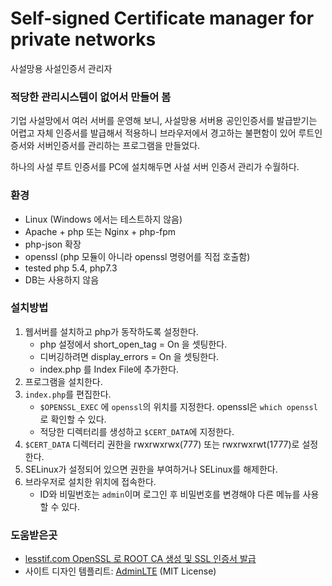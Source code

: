 # Self-signed Certificate manager for private networks

사설망용 사설인증서 관리자

### 적당한 관리시스템이 없어서 만들어 봄

기업 사설망에서 여러 서버를 운영해 보니,
사설망용 서버용 공인인증서를 발급받기는 어렵고
자체 인증서를 발급해서 적용하니 브라우저에서 경고하는 불편함이 있어
루트인증서와 서버인증서를 관리하는 프로그램을 만들었다.

하나의 사설 루트 인증서를 PC에 설치해두면 사설 서버 인증서 관리가 수월하다.

### 환경

* Linux (Windows 에서는 테스트하지 않음)
* Apache + php 또는 Nginx + php-fpm
* php-json 확장
* openssl (php 모듈이 아니라 openssl 명령어를 직접 호출함)
* tested php 5.4, php7.3
* DB는 사용하지 않음

### 설치방법

1. 웹서버를 설치하고 php가 동작하도록 설정한다.
   * php 설정에서 short_open_tag = On 을 셋팅한다.
   * 디버깅하려면 display_errors = On 을 셋팅한다.
   * index.php 를 Index File에 추가한다.
2. 프로그램을 설치한다.
3. `index.php`를 편집한다.
   * `$OPENSSL_EXEC` 에 `openssl`의 위치를 지정한다. openssl은 `which openssl`로 확인할 수 있다.
   * 적당한 디렉터리를 생성하고 `$CERT_DATA`에 지정한다.
4. `$CERT_DATA` 디렉터리 권한을 rwxrwxrwx(777) 또는 rwxrwxrwt(1777)로 설정한다.
5. SELinux가 설정되어 있으면 권한을 부여하거나 SELinux를 해제한다.
6. 브라우저로 설치한 위치에 접속한다.
    * ID와 비밀번호는 `admin`이며 로그인 후 비밀번호를 변경해야 다른 메뉴를 사용할 수 있다.

### 도움받은곳

* [lesstif.com OpenSSL 로 ROOT CA 생성 및 SSL 인증서 발급](https://www.lesstif.com/pages/viewpage.action?pageId=6979614)
* 사이트 디자인 템플리트: [AdminLTE](https://adminlte.io/) (MIT License)


